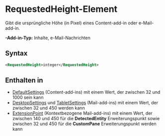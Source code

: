 # <a name="requestedheight-element"></a>RequestedHeight-Element

Gibt die ursprüngliche Höhe (in Pixel) eines Content-add-in oder e-Mail-add-in. 

**-Add-in-Typ:** Inhalte, e-Mail-Nachrichten

## <a name="syntax"></a>Syntax

```XML
<RequestedHeight>integer</RequestedHeight>
```

## <a name="contained-in"></a>Enthalten in

- [DefaultSettings](defaultsettings.md) (Content-add-ins) mit einem Wert, der zwischen 32 und 1000 sein kann
- [DesktopSettings](desktopsettings.md) und [TabletSettings](tabletsettings.md) (Mail-add-ins) mit einem Wert, der zwischen 32 und 450 werden kann
- [ExtensionPoint](extensionpoint.md) (Kontextbezogene Mail-add-ins) mit einem Wert, der zwischen 140 und 450 für die **DetectedEntity** Erweiterungspunkt sowie zwischen 32 und 450 für die **CustomPane** Erweiterungspunkt werden kann